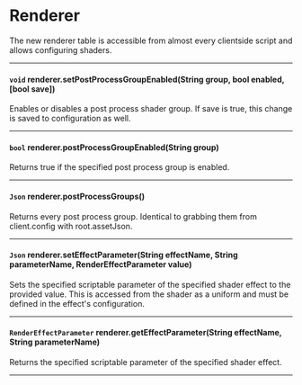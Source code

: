
# Renderer

The new renderer table is accessible from almost every clientside script and allows configuring shaders.

---

#### `void` renderer.setPostProcessGroupEnabled(String group, bool enabled, [bool save])

Enables or disables a post process shader group. If save is true, this change is saved to configuration as well.

---

#### `bool` renderer.postProcessGroupEnabled(String group)

Returns true if the specified post process group is enabled.

---

#### `Json` renderer.postProcessGroups()

Returns every post process group. Identical to grabbing them from client.config with root.assetJson.

---

#### `Json` renderer.setEffectParameter(String effectName, String parameterName, RenderEffectParameter value)

Sets the specified scriptable parameter of the specified shader effect to the provided value. 
This is accessed from the shader as a uniform and must be defined in the effect's configuration.

---

#### `RenderEffectParameter` renderer.getEffectParameter(String effectName, String parameterName)

Returns the specified scriptable parameter of the specified shader effect.

---
